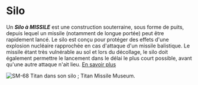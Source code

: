 # Silo

Un ___Silo à MISSILE___ est une construction souterraine, sous forme de puits, depuis lequel un missile (notamment de longue portée) peut être rapidement lancé. Le silo est conçu pour protéger des effets d'une explosion nucléaire rapprochée en cas d'attaque d'un missile balistique. Le missile étant très vulnérable au sol et lors du décollage, le silo doit également permettre le lancement dans le délai le plus court possible, avant qu'une autre attaque n'ait lieu. 
[En savoir plus](https://fr.wikipedia.org/wiki/Silo_à_missile)

![SM-68 Titan dans son silo ; Titan Missile Museum.](archives/Tucson05_TitanICBM.jpg)
